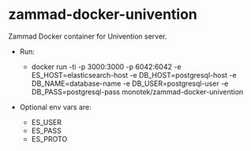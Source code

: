 # zammad-docker-univention

Zammad Docker container for Univention server.

* Run:
  - docker run -ti -p 3000:3000 -p 6042:6042 -e ES_HOST=elasticsearch-host -e DB_HOST=postgresql-host -e DB_NAME=database-name -e DB_USER=postgresql-user -e DB_PASS=postgresql-pass monotek/zammad-docker-univention

* Optional env vars are:
  - ES_USER
  - ES_PASS
  - ES_PROTO
